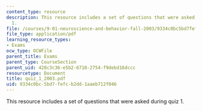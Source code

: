 ```yaml
---
content_type: resource
description: This resource includes a set of questions that were asked during quiz
  1.
file: /courses/9-01-neuroscience-and-behavior-fall-2003/9334c0bc5bd7fefcb2dd1aaeb712f046_quiz_1_2003.pdf
file_type: application/pdf
learning_resource_types:
- Exams
ocw_type: OCWFile
parent_title: Exams
parent_type: CourseSection
parent_uid: 428c3c36-e5b2-6710-2754-f9debd16dccc
resourcetype: Document
title: quiz_1_2003.pdf
uid: 9334c0bc-5bd7-fefc-b2dd-1aaeb712f046
---
```

This resource includes a set of questions that were asked during quiz 1.

